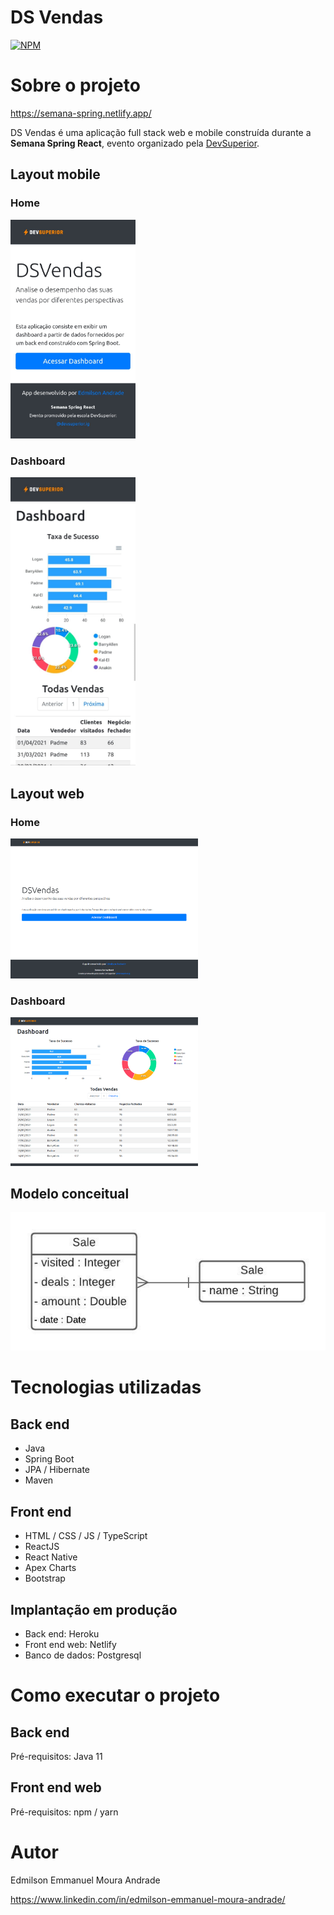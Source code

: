 # DS Vendas
[![NPM](https://img.shields.io/npm/l/react)](https://github.com/EdmilsonEMAndrade/projeto-sds3/blob/master/LICENSE) 

# Sobre o projeto

https://semana-spring.netlify.app/

DS Vendas é uma aplicação full stack web e mobile construída durante a **Semana Spring React**, evento organizado pela [DevSuperior](https://devsuperior.com "Site da DevSuperior").

## Layout mobile
### Home

<img src="https://github.com/EdmilsonEMAndrade/projeto-sds3/blob/master/assets/homeMobile.jpeg" alt="Home Mobile" width="200"/>

### Dashboard

<img src="https://github.com/EdmilsonEMAndrade/projeto-sds3/blob/master/assets/dashboardMobile.jpeg" alt="Dashboard Mobile" width="200"/>

  
## Layout web

### Home

<img src="https://github.com/EdmilsonEMAndrade/projeto-sds3/blob/master/assets/homeWeb.PNG" alt="Home Web" width="300"/>

### Dashboard

<img src="https://github.com/EdmilsonEMAndrade/projeto-sds3/blob/master/assets/dashboardWeb.PNG" alt="Dashboard Web" width="300"/>


## Modelo conceitual
![Modelo Conceitual](https://github.com/EdmilsonEMAndrade/projeto-sds3/blob/master/assets/Diagrama%20em%20branco.jpeg)

# Tecnologias utilizadas
## Back end
- Java
- Spring Boot
- JPA / Hibernate
- Maven
## Front end
- HTML / CSS / JS / TypeScript
- ReactJS
- React Native
- Apex Charts
- Bootstrap
## Implantação em produção
- Back end: Heroku
- Front end web: Netlify
- Banco de dados: Postgresql

# Como executar o projeto

## Back end
Pré-requisitos: Java 11

## Front end web
Pré-requisitos: npm / yarn

# Autor
Edmilson Emmanuel Moura Andrade

https://www.linkedin.com/in/edmilson-emmanuel-moura-andrade/
